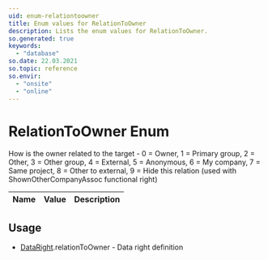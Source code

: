 ```yaml
---
uid: enum-relationtoowner
title: Enum values for RelationToOwner
description: Lists the enum values for RelationToOwner.
so.generated: true
keywords:
  - "database"
so.date: 22.03.2021
so.topic: reference
so.envir:
  - "onsite"
  - "online"
---
```


# RelationToOwner Enum

How is the owner related to the target -  0 = Owner, 1 = Primary group, 2 = Other, 3 = Other group, 4 = External, 5 = Anonymous, 6 = My company, 7 = Same project, 8 = Other to external, 9 = Hide this relation (used with ShownOtherCompanyAssoc functional right)

| Name | Value | Description |
|------|-------|-------------|

## Usage

* [DataRight](../dataright.md).relationToOwner - Data right definition
